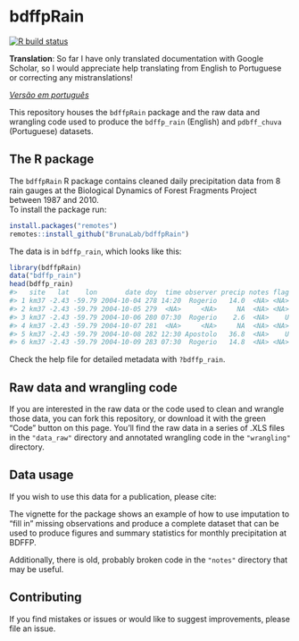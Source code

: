 
<!-- README.md is generated from README.Rmd. Please edit that file -->

# bdffpRain

<!-- badges: start -->

[![R build
status](https://github.com/BrunaLab/BDFFP-precipitation/workflows/R-CMD-check/badge.svg)](https://github.com/BrunaLab/BDFFP-precipitation/actions)

<!-- badges: end -->

**Translation**: So far I have only translated documentation with Google
Scholar, so I would appreciate help translating from English to
Portuguese or correcting any mistranslations!

*[Versão em
português](https://github.com/BrunaLab/BDFFP-precipitation/blob/master/README.pt-BR.md)*

This repository houses the `bdffpRain` package and the raw data and
wrangling code used to produce the `bdffp_rain` (English) and
`pdbff_chuva` (Portuguese) datasets.

## The R package

The `bdffpRain` R package contains cleaned daily precipitation data from
8 rain gauges at the Biological Dynamics of Forest Fragments Project
between 1987 and 2010.  
To install the package run:

``` r
install.packages("remotes")
remotes::install_github("BrunaLab/bdffpRain")
```

The data is in `bdffp_rain`, which looks like this:

``` r
library(bdffpRain)
data("bdffp_rain")
head(bdffp_rain)
#>   site   lat    lon       date doy  time observer precip notes flag
#> 1 km37 -2.43 -59.79 2004-10-04 278 14:20  Rogerio   14.0  <NA> <NA>
#> 2 km37 -2.43 -59.79 2004-10-05 279  <NA>     <NA>     NA  <NA> <NA>
#> 3 km37 -2.43 -59.79 2004-10-06 280 07:30  Rogerio    2.6  <NA>    U
#> 4 km37 -2.43 -59.79 2004-10-07 281  <NA>     <NA>     NA  <NA> <NA>
#> 5 km37 -2.43 -59.79 2004-10-08 282 12:30 Apostolo   36.8  <NA>    U
#> 6 km37 -2.43 -59.79 2004-10-09 283 07:30  Rogerio   14.8  <NA> <NA>
```

Check the help file for detailed metadata with `?bdffp_rain`.

## Raw data and wrangling code

If you are interested in the raw data or the code used to clean and
wrangle those data, you can fork this repository, or download it with
the green “Code” button on this page. You’ll find the raw data in a
series of .XLS files in the `"data_raw"` directory and annotated
wrangling code in the `"wrangling"` directory.

## Data usage

If you wish to use this data for a publication, please cite:

<!-- insert zenodo citation -->

The vignette for the package shows an example of how to use imputation
to “fill in” missing observations and produce a complete dataset that
can be used to produce figures and summary statistics for monthly
precipitation at BDFFP.

Additionally, there is old, probably broken code in the `"notes"`
directory that may be useful.

## Contributing

If you find mistakes or issues or would like to suggest improvements,
please file an issue.

